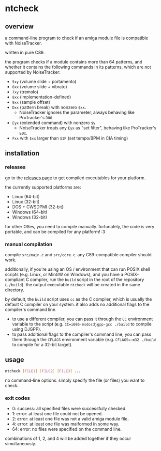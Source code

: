 # ntcheck

## overview

a command-line program to check if an amiga module file is compatible with
NoiseTracker.

written in pure C89.

the program checks if a module contains more than 64 patterns, and whether it
contains the following commands in its patterns, which are not supported by
NoiseTracker:

* `5xy` (volume slide + portamento)
* `6xx` (volume slide + vibrato)
* `7xy` (tremolo)
* `8xx` (implementation-defined)
* `9xx` (sample offset)
* `Dxx` (pattern break) with nonzero `$xx`.
  * NoiseTracker ignores the parameter, always behaving like ProTracker's `D00`.
* `Eyx` (extended command) with nonzero `$y`
  * NoiseTracker treats any `Eyx` as "set filter", behaving like ProTracker's
  `E0x`.
* `Fxx` with `$xx` larger than `$1F` (set tempo/BPM in CIA timing)

## installation

### releases

go to the [releases page](https://github.com/cs127/ntcheck/releases) to get
compiled executables for your platform.

the currently supported platforms are:

* Linux (64-bit)
* Linux (32-bit)
* DOS + CWSDPMI (32-bit)
* Windows (64-bit)
* Windows (32-bit)

for other OSes, you need to compile manually. fortunately, the code is very
portable, and can be compiled for any platform! :3

### manual compilation

compile `src/main.c` and `src/core.c`. any C89-compatible compiler should work.

additionally, if you're using an OS / environment that can run POSIX shell
scripts (e.g. Linux, or MinGW on Windows), and you have a POSIX-compliant C
compiler, run the `build` script in the root of the repository (`./build`). the
output executable `ntcheck` will be created in the same directory.

by default, the `build` script uses `cc` as the C compiler, which is usually the
default C compiler on your system. it also adds no additional flags to the
compiler's command line.

* to use a different compiler, you can pass it through the `CC`
  environment variable to the script (e.g. `CC=i686-msdosdjgpp-gcc ./build` to
  compile using DJGPP).
* to pass additional flags to the compiler's command line, you can pass them
  through the `CFLAGS` environment variable (e.g. `CFLAGS=-m32 ./build` to
  compile for a 32-bit target).

## usage

```bash
ntcheck [FILE1] [FILE2] [FILE3] ...
```

no command-line options. simply specify the file (or files) you want to check.

### exit codes

* 0: success: all specified files were successfully checked.
* 1: error: at least one file could not be opened.
* 2: error: at least one file was not a valid amiga module file.
* 4: error: at least one file was malformed in some way.
* 64: error: no files were specified on the command line.

combinations of 1, 2, and 4 will be added together if they occur simultaneously.
